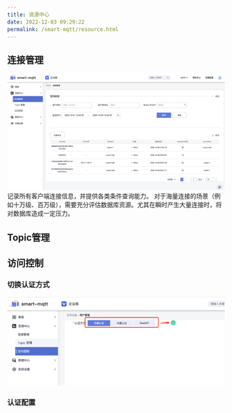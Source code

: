 ```yaml
---
title: 资源中心
date: 2022-12-03 09:29:22
permalink: /smart-mqtt/resource.html
---
```



## 连接管理
![](./img/resource_connect_1.png)
记录所有客户端连接信息，并提供各类条件查询能力。
对于海量连接的场景（例如十万级、百万级），需要充分评估数据库资源。尤其在瞬时产生大量连接时，将对数据库造成一定压力。
## Topic管理

## 访问控制

### 切换认证方式
![](./img/resource_connect_3.png)
### 认证配置